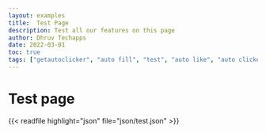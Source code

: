 ```yaml
---
layout: examples
title:  Test Page
description: Test all our features on this page
author: Dhruv Techapps
date: 2022-03-01
toc: true
tags: ["getautoclicker", "auto fill", "test", "auto like", "auto clicker", "auto fill"]
---
```


# Test page

{{< readfile highlight="json" file="json/test.json" >}}
